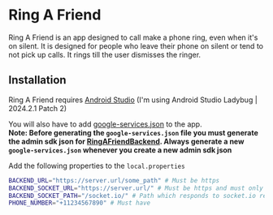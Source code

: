 # Ring A Friend

Ring A Friend is an app designed to call make a phone ring, even when it's on silent. It is designed for people who leave their phone on silent or tend to not pick up calls. It rings till the user dismisses the ringer.

## Installation

Ring A Friend requires [Android Studio](https://developer.android.com/studio) (I'm using Android Studio Ladybug | 2024.2.1 Patch 2)

You will also have to add [google-services.json](https://developers.google.com/android/guides/google-services-plugin#adding_the_json_file) to the app.  
**Note: Before generating the `google-services.json` file you must generate the admin sdk json for [RingAFriendBackend](https://github.com/joel122002/RingAFriendBackend). Always generate a new `google-services.json` whenever you create a new admin sdk json**

Add the following properties to the `local.properties`
```bash  
BACKEND_URL="https://server.url/some_path" # Must be https  
BACKEND_SOCKET_URL="https://server.url/" # Must be https and must only contain domain (notice how there's no "some_path")  
BACKEND_SOCKET_PATH="/socket.io/" # Path which responds to socket.io requests. By default it is "/socket.io/"  
PHONE_NUMBER="+11234567890" # Must have   
```